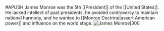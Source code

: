 #APUSH 
James Monroe was the 5th [[President]] of the [[United States]]. He lacked intellect of past presidents, he avoided controversy to maintain national harmony, and he wanted to [[Monroe Doctrine|assert American power]] and influence on the world stage.
![James Monroe|300](https://upload.wikimedia.org/wikipedia/commons/thumb/d/d4/James_Monroe_White_House_portrait_1819.jpg/220px-James_Monroe_White_House_portrait_1819.jpg)